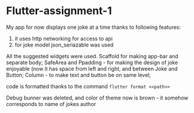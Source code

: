 # Flutter-assignment-1

My app for now displays one joke at a time thanks to following features: 
1) it uses http networking for access to api
2) for joke model json_seriazable was used

All the suggested widgets were used. Scaffold for making app-bar and separate body; SafeArea and Ppadding - for making the design of joke enjoyable (now it has space from left and right, and between Joke and Button; Column - to make text and button be on same level; 

code is formatted thanks to the command ```flutter format <<path>>```
 
Debug bunner was deleted, and color of theme now is brown - it somehow corresponds to name of jokes author
